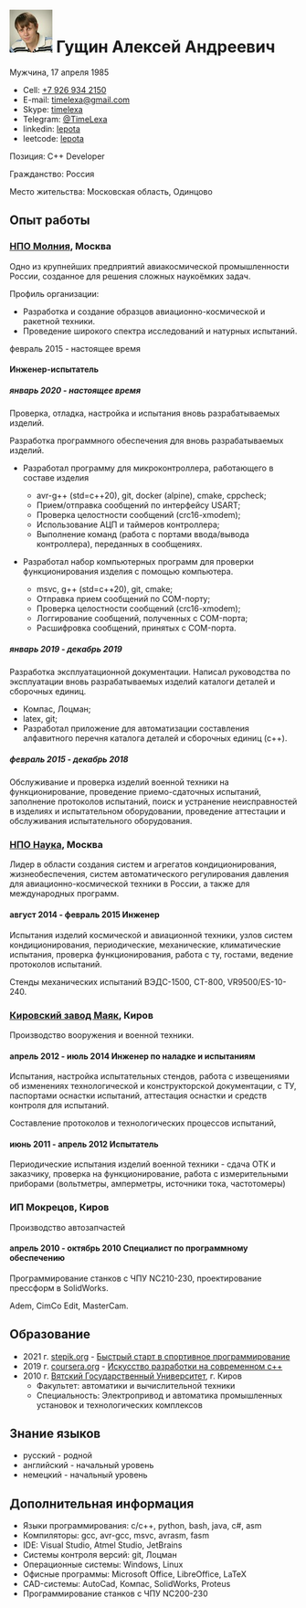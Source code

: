 # ![Фото](photo.jpeg "Фото") Гущин Алексей Андреевич

Мужчина, 17 апреля 1985

- Cell: [+7 926 934 2150](tel:+79269342150)
- E-mail: [timelexa@gmail.com](mailto:timelexa@gmail.com)
- Skype: [timelexa](skype:time.lexa?userinfo)
- Telegram: [@TimeLexa](https://telegram.me/TimeLexa)
- linkedin: [lepota](https://linkedin.com/in/lepota)
- leetcode: [lepota](https://leetcode.com/lepota)

Позиция: C++ Developer

Гражданство: Россия

Место жительства: Московская область, Одинцово

## Опыт работы

### [НПО Молния](http://www.npomolniya.ru/), Москва

Одно из крупнейших предприятий авиакосмической промышленности России, созданное для решения сложных наукоёмких задач.

Профиль организации:

- Разработка и создание образцов авиационно-космической и ракетной техники.
- Проведение широкого спектра исследований и натурных испытаний.

февраль 2015 - настоящее время

#### Инженер-испытатель

##### январь 2020 - настоящее время

Проверка, отладка, настройка и испытания вновь разрабатываемых изделий.

Разработка программного обеспечения для вновь разрабатываемых изделий.

- Разработал программу для микроконтроллера, работающего в составе изделия

  - avr-g++ (std=c++20), git, docker (alpine), cmake, cppcheck;
  - Прием/отправка сообщений по интерфейсу USART;
  - Проверка целостности сообщений (crc16-xmodem);
  - Использование АЦП и таймеров контроллера;
  - Выполнение команд (работа с портами ввода/вывода контроллера), переданных в сообщениях.

- Разработал набор компьютерных программ для проверки функционирования изделия с помощью компьютера.

  - msvc, g++ (std=c++20), git, cmake;
  - Отправка прием сообщений по COM-порту;
  - Проверка целостности сообщений (crc16-xmodem);
  - Логгирование сообщений, полученных с COM-порта;
  - Расшифровка сообщений, принятых с COM-порта.

##### январь 2019 - декабрь 2019

Разработка эксплуатационной документации.
Написал руководства по эксплуатации вновь разрабатываемых изделий каталоги деталей и сборочных единиц.

- Компас, Лоцман;
- latex, git;
- Разработал приложение для автоматизации составления алфавитного перечня каталога деталей и сборочных единиц (c++).

##### февраль 2015 - декабрь 2018

Обслуживание и проверка изделий военной техники на функционирование, проведение приемо-сдаточных испытаний, заполнение протоколов испытаний, поиск и устранение неисправностей в изделиях и испытательном оборудовании, проведение аттестации и обслуживания испытательного оборудования.

### [НПО Наука](http://npo-nauka.ru), Москва

Лидер в области создания систем и агрегатов кондиционирования, жизнеобеспечения, систем автоматического регулирования давления для авиационно-космической техники в России, а также для международных программ.

#### август 2014 - февраль 2015 Инженер

Испытания изделий космической и авиационной техники, узлов систем кондиционирования, периодические, механические, климатические испытания, проверка функционирования, работа с ту, гостами, ведение протоколов испытаний.

Стенды механических испытаний ВЭДС-1500, СТ-800, VR9500/ES-10-240.

### [Кировский завод Маяк](http://kzmayak.ru), Киров

Производство вооружения и военной техники.

#### апрель 2012 - июль 2014 Инженер по наладке и испытаниям

Испытания, настройка испытательных стендов, работа с извещениями об изменениях технологической и конструкторской документации, с ТУ, паспортами оснастки испытаний, аттестация оснастки и средств контроля для испытаний.

Составление протоколов и технологических процессов испытаний,

#### июнь 2011 - апрель 2012 Испытатель

Периодические испытания изделий военной техники - сдача ОТК и заказчику, проверка на функционирование, работа с измерительными приборами (вольтметры, амперметры, источники тока, частотомеры)

### ИП Мокрецов, Киров

Производство автозапчастей

#### апрель 2010 - октябрь 2010 Специалист по программному обеспечению

Программирование станков с ЧПУ NC210-230, проектирование прессформ в SolidWorks.

Adem, CimCo Edit, MasterCam.

## Образование

- 2021 г. [stepik.org](https://stepik.org) - [Быстрый старт в спортивное программирование](https://stepik.org/cert/1255110)
- 2019 г. [coursera.org](http://www.coursera.org) - [Искусство разработки на современном c++](https://www.coursera.org/specializations/c-plus-plus-modern-development)
- 2010 г. [Вятский Государственный Университет](http://www.vyatsu.ru), г. Киров
  - Факультет: автоматики и вычислительной техники
  - Специальность: Электропривод и автоматика промышленных установок и технологических комплексов

## Знание языков

- русский - родной
- английский - начальный уровень
- немецкий - начальный уровень

## Дополнительная информация

- Языки программирования: c/c++, python, bash, java, c#, asm
- Компиляторы: gcc, avr-gcc, msvc, avrasm, fasm
- IDE: Visual Studio, Atmel Studio, JetBrains
- Системы контроля версий: git, Лоцман
- Операционные системы: Windows, Linux
- Офисные программы: Microsoft Office, LibreOffice, LaTeX
- CAD-системы: AutoCad, Компас, SolidWorks, Proteus
- Программирование станков с ЧПУ NC200-230
